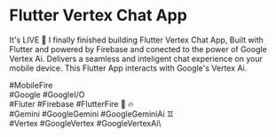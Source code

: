 # Flutter Vertex Chat App

It's LIVE 🎉 I finally finished building Flutter Vertex Chat App,
Built with Flutter and powered by Firebase and conected to the power of Google Vertex Ai.
Delivers a seamless and inteligent chat experience on your mobile device.
This Flutter App interacts with Google's Vertex Ai.

#MobileFire\
#Google #GoogleI/O\
#Fluter #Firebase #FlutterFire 📱 🔥\
#Gemini #GoogleGemini #GoogleGeminiAi ♊️\
#Vertex #GoogleVertex #GoogleVertexAi\
